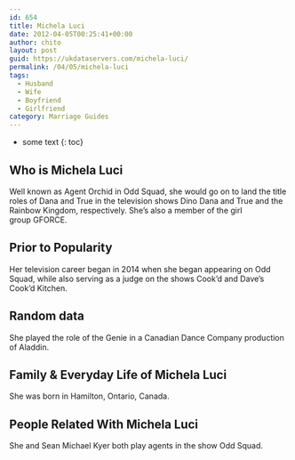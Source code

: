 ```yaml
---
id: 654
title: Michela Luci
date: 2012-04-05T00:25:41+00:00
author: chito
layout: post
guid: https://ukdataservers.com/michela-luci/
permalink: /04/05/michela-luci
tags:
  - Husband
  - Wife
  - Boyfriend
  - Girlfriend
category: Marriage Guides
---
```


* some text
{: toc}
          
          
## Who is  Michela Luci
                  
                  
                  
Well known as Agent Orchid in Odd Squad, she would go on to land the title roles of Dana and True in the television shows Dino Dana and True and the Rainbow Kingdom, respectively. She&#8217;s also a member of the girl group GFORCE.
                  
                
                
                
## Prior to Popularity 
                  
                  
                  
Her television career began in 2014 when she began appearing on Odd Squad, while also serving as a judge on the shows Cook&#8217;d and Dave&#8217;s Cook&#8217;d Kitchen.
                  
                
                
                
## Random data 
                  
                  
                  
She played the role of the Genie in a Canadian Dance Company production of Aladdin.
                  
                
                
                
## Family & Everyday Life of Michela Luci
                  
                  
                  
She was born in Hamilton, Ontario, Canada.
                  
                
                
                
## People Related With  Michela Luci
                  
                  
                  
She and Sean Michael Kyer both play agents in the show Odd Squad.
                  
                
              
            
          
          
          
    
    
  
